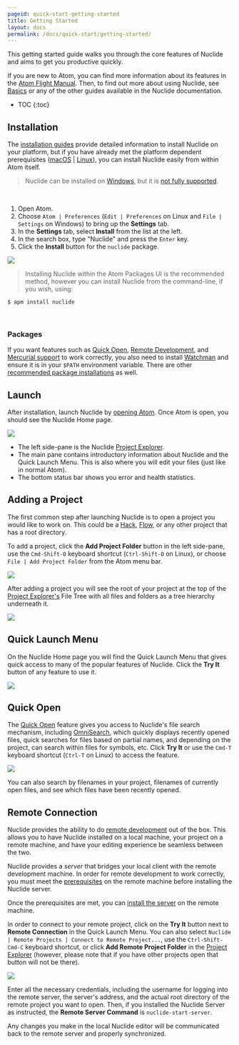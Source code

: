 ```yaml
---
pageid: quick-start-getting-started
title: Getting Started
layout: docs
permalink: /docs/quick-start/getting-started/
---
```


This getting started guide walks you through the core features of Nuclide and aims to get you productive quickly.  

If you are new to Atom, you can find more information about its features in the [Atom Flight Manual](http://flight-manual.atom.io/).  Then, to find out more about using Nuclide, see [Basics](/docs/editor/basics) or any of the other guides available in the Nuclide documentation.
<br />

* TOC
{:toc}

## Installation

The [installation guides](/docs/editor/setup/) provide detailed information to install
Nuclide on your platform, but if you have already met the platform dependent prerequisites
([macOS](/docs/editor/setup/#macos__prerequisites) | [Linux](/docs/editor/setup/#linux__prerequisites)),
you can install Nuclide easily from within Atom itself.

> Nuclide can be installed on [Windows](#windows), but it is [not fully supported](https://github.com/facebook/nuclide/issues/321).

<br />

1. Open Atom.
2. Choose `Atom | Preferences` (`Edit | Preferences` on Linux and `File | Settings` on Windows) to bring up the **Settings** tab.
3. In the **Settings** tab, select **Install** from the list at the left.
4. In the search box, type "Nuclide" and press the `Enter` key.
5. Click the **Install** button for the `nuclide` package.

![](/static/images/docs/editor-setup-atom-install-nuclide.png)

> Installing Nuclide within the Atom Packages UI is the recommended method, however you can install Nuclide from the command-line, if you wish, using:
>
```bash
$ apm install nuclide
```
>

<br />

### Packages

If you want features such as [Quick Open](#quick-open), [Remote Development](/docs/features/remote), and [Mercurial support](/docs/features/hg) to work correctly, you also need to install [Watchman](https://facebook.github.io/watchman/) and ensure it is in your `$PATH` environment variable. There are other [recommended package installations](/docs/editor/setup/#post-installation) as well.

## Launch

After installation, launch Nuclide by [opening Atom](/docs/editor/basics/#opening). Once Atom
is open, you should see the Nuclide Home page.

![](/static/images/docs/quick-start-getting-started-home.png)

- The left side-pane is the Nuclide [Project Explorer](/docs/editor/basics/#project-explorer).
- The main pane contains introductory information about Nuclide and the Quick Launch Menu. This is also where you will edit your files (just like in normal Atom).
- The bottom status bar shows you error and health statistics.

## Adding a Project

The first common step after launching Nuclide is to open a project you would like to work on.
This could be a [Hack](/docs/languages/hack/), [Flow](/docs/languages/flow/), or any other project that has a root directory.

To add a project, click the **Add Project Folder** button in the left side-pane, use the `Cmd-Shift-O` keyboard shortcut (`Ctrl-Shift-O` on Linux), or choose
`File | Add Project Folder` from the Atom menu bar.

![](/static/images/docs/quick-start-getting-started-add-project.png)

After adding a project you will see the root of your project at the top of the [Project Explorer's](/docs/editor/basics/#project-explorer) File Tree with all
files and folders as a tree hierarchy underneath it.

![](/static/images/docs/quick-start-getting-started-file-tree-view.png)

## Quick Launch Menu

On the Nuclide Home page you will find the Quick Launch Menu that gives quick access to many of
the popular features of Nuclide. Click the **Try It** button of any feature to use it.

![](/static/images/docs/quick-start-getting-started-quick-launch-menu.png)

## Quick Open

The [Quick Open](/docs/features/quick-open) feature gives you access to Nuclide's file
search mechanism, including [OmniSearch](/docs/features/quick-open/#omnisearch), which quickly displays recently opened files, quick searches for files based on partial names, and depending on the project, can search within files for symbols, etc. Click **Try It** or use the `Cmd-T` keyboard shortcut (`Ctrl-T` on Linux) to access the feature.

![](/static/images/docs/quick-start-getting-started-quick-open.png)

You can also search by filenames in your project, filenames of currently open files, and see which files have been
recently opened.

## Remote Connection

Nuclide provides the ability to do [remote development](/docs/features/remote/) out of the box. This
allows you to have Nuclide installed on a local machine, your project on a remote machine, and have
your editing experience be seamless between the two.

Nuclide provides a *server* that bridges your local client with the remote development machine. In
order for remote development to work correctly, you must meet the
[prerequisites](/docs/features/remote/#nuclide-server__prerequisites) on the remote machine before
installing the Nuclide server.

Once the prerequisites are met, you can
[install the server](/docs/features/remote/#nuclide-server__setup) on the remote machine.

In order to connect to your remote project, click on the **Try It** button next to
**Remote Connection** in the Quick Launch Menu. You can also select `Nuclide | Remote Projects | Connect to Remote Project...`,
use the `Ctrl-Shift-Cmd-C` keyboard shortcut, or click **Add Remote Project Folder**
in the [Project Explorer](/docs/editor/basics/#project-explorer) (however, please note that if you have other projects open that button will not be there).

![](/static/images/docs/quick-start-getting-started-remote-connection-dialog.png)

Enter all the necessary credentials, including the username for logging into the remote server, the
server's address, and the actual root directory of the remote project you want to open. Then, if you installed the Nuclide Server as instructed, the **Remote Server Command** is
`nuclide-start-server`.

Any changes you make in the local Nuclide editor will be communicated back to the remote server and
properly synchronized.

